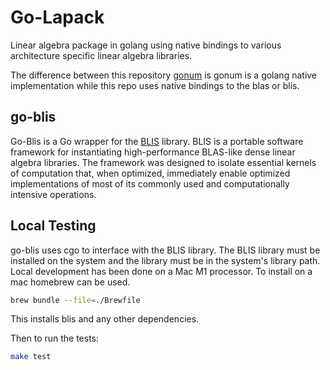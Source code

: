 # Go-Lapack

Linear algebra package in golang using native bindings to various architecture specific linear algebra libraries.

The difference between this repository [gonum](https://github.com/gonum/gonum) is gonum is a golang native implementation while this repo uses native bindings to the blas or blis.

## go-blis

Go-Blis is a Go wrapper for the [BLIS](https://github.com/flame/blis) library. BLIS is a portable software framework for instantiating high-performance BLAS-like dense linear algebra libraries. The framework was designed to isolate essential kernels of computation that, when optimized, immediately enable optimized implementations of most of its commonly used and computationally intensive operations.

## Local Testing

go-blis uses cgo to interface with the BLIS library. The BLIS library must be installed on the system and the library must be in the system's library path. Local development has been done on a Mac M1 processor. To install on a mac homebrew can be used.

```bash
brew bundle --file=./Brewfile
```

This installs blis and any other dependencies.

Then to run the tests:

```bash
make test
```

